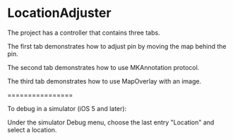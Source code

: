 LocationAdjuster
================

The project has a controller that contains three tabs.

The first tab demonstrates how to adjust pin by moving the map behind the pin.

The second tab demonstrates how to use MKAnnotation protocol.

The third tab demonstrates how to use MapOverlay with an image.

================

To debug in a simulator (iOS 5 and later):

Under the simulator Debug menu, choose the last entry "Location" and select a location.
